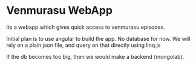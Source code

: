 Venmurasu WebApp
================

Its a webapp which gives quick access to venmurasu episodes. 

Initial plan is to use angular to build the app. No database for now. We will rely on a plain json file, and query on that directly using linq.js

If the db becomes too big, then we would make a backend (mongolab). 
